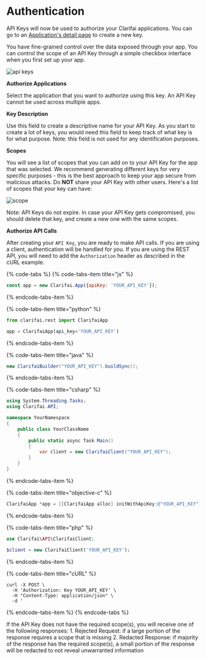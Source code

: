 # Authentication

API Keys will now be used to authorize your Clarifai applications. You can go to an [Application's detail page](https://portal.clarifai.com/apps) to create a new key. 

You have fine-grained control over the data exposed through your app. You can control the scope of an API Key through a simple checkbox interface when you first set up your app. 

![api keys](/images/apikey-screen.png)

**Authorize Applications**

Select the application that you want to authorize using this key. An API Key cannot be used across multiple apps.

**Key Description**

Use this field to create a descriptive name for your API Key. As you start to create a lot of keys, you would need this field to keep track of what key is for what purpose. Note: this field is not used for any identification purposes.

**Scopes**

You will see a list of scopes that you can add on to your API Key for the app that was selected. We recommend generating different keys for very specific purposes - this is the best approach to keep your app secure from malicious attacks. Do **NOT** share your API Key with other users. Here's a list of scopes that your key can have:

![scope](/images/keys.png)

Note: API Keys do not expire. In case your API Key gets compromised, you should delete that key, and create a new one with the same scopes.

**Authorize API Calls**

After creating your `API Key`, you are ready to make API calls. If you are using a client, authentication will be handled for you. If you are using the REST API, you will need to add the `Authorization` header as described in the cURL example.

{% code-tabs %}
{% code-tabs-item title="js" %}
```js
const app = new Clarifai.App({apiKey: 'YOUR_API_KEY'});
```
{% endcode-tabs-item %}

{% code-tabs-item title="python" %}
```python
from clarifai.rest import ClarifaiApp

app = ClarifaiApp(api_key='YOUR_API_KEY')
```
{% endcode-tabs-item %}

{% code-tabs-item title="java" %}
```java
new ClarifaiBuilder("YOUR_API_KEY").buildSync();
```
{% endcode-tabs-item %}

{% code-tabs-item title="csharp" %}
```csharp
using System.Threading.Tasks;
using Clarifai.API;

namespace YourNamespace
{
    public class YourClassName
    {
        public static async Task Main()
        {
            var client = new ClarifaiClient("YOUR_API_KEY");
        }
    }
}
```
{% endcode-tabs-item %}

{% code-tabs-item title="objective-c" %}
```objective-c
ClarifaiApp *app = [[ClarifaiApp alloc] initWithApiKey:@"YOUR_API_KEY"];

```
{% endcode-tabs-item %}

{% code-tabs-item title="php" %}
```php
use Clarifai\API\ClarifaiClient;

$client = new ClarifaiClient('YOUR_API_KEY');
```
{% endcode-tabs-item %}

{% code-tabs-item title="cURL" %}
```cURL
curl -X POST \
  -H 'Authorization: Key YOUR_API_KEY' \
  -H "Content-Type: application/json" \
  -d '
```
{% endcode-tabs-item %}
{% endcode-tabs %}



If the API Key does not have the required scope\(s\), you will receive one of the following responses: 1. Rejected Request: if a large portion of the response requires a scope that is missing 2. Redacted Response: if majority of the response has the required scope\(s\), a small portion of the response will be redacted to not reveal unwarranted information
